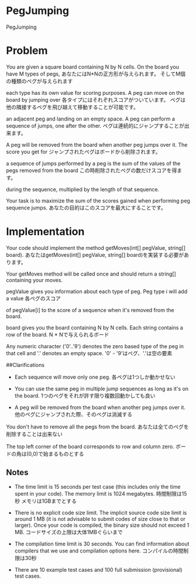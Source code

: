 # PegJumping
PegJumping

# Problem
You are given a square board containing N by N cells. On the board you have M types of pegs, 
あなたにはN*Nの正方形が与えられます。 そしてM個の種類のペグが与えられます

each type has its own value for scoring purposes. A peg can move on the board by jumping over 
各タイプにはそれぞれスコアがついています。 ペグは他の隣接するペグを飛び越えて移動することが可能です。

an adjacent peg and landing on an empty space. A peg can perform a sequence of jumps, one after the other. 
ペグは連続的にジャンプすることが出来ます。

A peg will be removed from the board when another peg jumps over it. The score you get for 
ジャンプされたペグはボードから削除されます。

a sequence of jumps performed by a peg is the sum of the values of the pegs removed from the board 
この時削除されたペグの数だけスコアを得ます。

during the sequence, multiplied by the length of that sequence.

Your task is to maximize the sum of the scores gained when performing peg sequence jumps.
あなたの目的はこのスコアを最大にすることです。

# Implementation

Your code should implement the method getMoves(int[] pegValue, string[] board). 
あなたはgetMoves(int[] pegValue, string[] board)を実装する必要があります。

Your getMoves method will be called once and should return a string[] containing your moves.

pegValue gives you information about each type of peg. Peg type i will add a value 
各ペグのスコア

of pegValue[i] to the score of a sequence when it's removed from the board.

board gives you the board containing N by N cells. Each string contains a row of the board. 
N * Nで与えられるボード

Any numeric character ('0'..'9') denotes the zero based type of the peg in that cell and '.' denotes an empty space.
'0' - '9'はペグ、'.'は空の要素

##Clarifications

* Each sequence will move only one peg.
各ペグは1つしか動かせない

* You can use the same peg in multiple jump sequences as long as it's on the board.
1つのペグをそれが許す限り複数回動かしても良い

* A peg will be removed from the board when another peg jumps over it.
他のペグにジャンプされた際、そのペグは消滅する

You don't have to remove all the pegs from the board.
あなたは全てのペグを削除することは出来ない

The top left corner of the board corresponds to row and column zero.
ボードの角は(0,0)で始まるものとする

## Notes
- The time limit is 15 seconds per test case (this includes only the time spent in your code). 
The memory limit is 1024 megabytes.
時間制限は15秒
メモリは1GBまでとする

- There is no explicit code size limit. The implicit source code size limit is around 1 MB 
(it is not advisable to submit codes of size close to that or larger). Once your code is compiled, 
the binary size should not exceed 1 MB.
コードサイズの上限は大体1MBぐらいまで

- The compilation time limit is 30 seconds. You can find information about compilers that we use 
and compilation options here.
コンパイルの時間制限は30秒

- There are 10 example test cases and 100 full submission (provisional) test cases.
